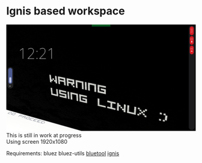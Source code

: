 # Ignis based workspace

<img src="preview/v0.7.png">
This is still in work at progress
<br>
Using screen 1920x1080

Requirements:
bluez
bluez-utils
[bluetool](https://github.com/newor0599/bluetool)
[ignis](https://github/linkfrg/ignis)

